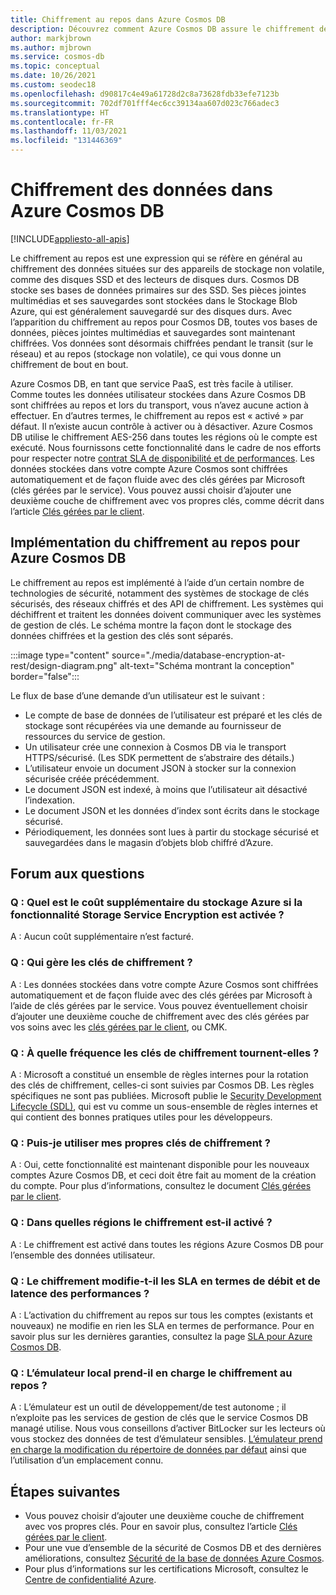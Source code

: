 ```yaml
---
title: Chiffrement au repos dans Azure Cosmos DB
description: Découvrez comment Azure Cosmos DB assure le chiffrement des données au repos, et comment s’effectue son implémentation.
author: markjbrown
ms.author: mjbrown
ms.service: cosmos-db
ms.topic: conceptual
ms.date: 10/26/2021
ms.custom: seodec18
ms.openlocfilehash: d90817c4e49a61728d2c8a73628fdb33efe7123b
ms.sourcegitcommit: 702df701fff4ec6cc39134aa607d023c766adec3
ms.translationtype: HT
ms.contentlocale: fr-FR
ms.lasthandoff: 11/03/2021
ms.locfileid: "131446369"
---
```

# <a name="data-encryption-in-azure-cosmos-db"></a>Chiffrement des données dans Azure Cosmos DB 
[!INCLUDE[appliesto-all-apis](includes/appliesto-all-apis.md)]

Le chiffrement au repos est une expression qui se réfère en général au chiffrement des données situées sur des appareils de stockage non volatile, comme des disques SSD et des lecteurs de disques durs. Cosmos DB stocke ses bases de données primaires sur des SSD. Ses pièces jointes multimédias et ses sauvegardes sont stockées dans le Stockage Blob Azure, qui est généralement sauvegardé sur des disques durs. Avec l’apparition du chiffrement au repos pour Cosmos DB, toutes vos bases de données, pièces jointes multimédias et sauvegardes sont maintenant chiffrées. Vos données sont désormais chiffrées pendant le transit (sur le réseau) et au repos (stockage non volatile), ce qui vous donne un chiffrement de bout en bout.

Azure Cosmos DB, en tant que service PaaS, est très facile à utiliser. Comme toutes les données utilisateur stockées dans Azure Cosmos DB sont chiffrées au repos et lors du transport, vous n’avez aucune action à effectuer. En d’autres termes, le chiffrement au repos est « activé » par défaut. Il n’existe aucun contrôle à activer ou à désactiver. Azure Cosmos DB utilise le chiffrement AES-256 dans toutes les régions où le compte est exécuté. Nous fournissons cette fonctionnalité dans le cadre de nos efforts pour respecter notre [contrat SLA de disponibilité et de performances](https://azure.microsoft.com/support/legal/sla/cosmos-db). Les données stockées dans votre compte Azure Cosmos sont chiffrées automatiquement et de façon fluide avec des clés gérées par Microsoft (clés gérées par le service). Vous pouvez aussi choisir d’ajouter une deuxième couche de chiffrement avec vos propres clés, comme décrit dans l’article [Clés gérées par le client](how-to-setup-cmk.md).

## <a name="implementation-of-encryption-at-rest-for-azure-cosmos-db"></a>Implémentation du chiffrement au repos pour Azure Cosmos DB

Le chiffrement au repos est implémenté à l’aide d’un certain nombre de technologies de sécurité, notamment des systèmes de stockage de clés sécurisés, des réseaux chiffrés et des API de chiffrement. Les systèmes qui déchiffrent et traitent les données doivent communiquer avec les systèmes de gestion de clés. Le schéma montre la façon dont le stockage des données chiffrées et la gestion des clés sont séparés. 

:::image type="content" source="./media/database-encryption-at-rest/design-diagram.png" alt-text="Schéma montrant la conception" border="false":::

Le flux de base d’une demande d’un utilisateur est le suivant :
- Le compte de base de données de l’utilisateur est préparé et les clés de stockage sont récupérées via une demande au fournisseur de ressources du service de gestion.
- Un utilisateur crée une connexion à Cosmos DB via le transport HTTPS/sécurisé. (Les SDK permettent de s’abstraire des détails.)
- L’utilisateur envoie un document JSON à stocker sur la connexion sécurisée créée précédemment.
- Le document JSON est indexé, à moins que l’utilisateur ait désactivé l’indexation.
- Le document JSON et les données d’index sont écrits dans le stockage sécurisé.
- Périodiquement, les données sont lues à partir du stockage sécurisé et sauvegardées dans le magasin d’objets blob chiffré d’Azure.

## <a name="frequently-asked-questions"></a>Forum aux questions

### <a name="q-how-much-more-does-azure-storage-cost-if-storage-service-encryption-is-enabled"></a>Q : Quel est le coût supplémentaire du stockage Azure si la fonctionnalité Storage Service Encryption est activée ?
A : Aucun coût supplémentaire n’est facturé.

### <a name="q-who-manages-the-encryption-keys"></a>Q : Qui gère les clés de chiffrement ?
A : Les données stockées dans votre compte Azure Cosmos sont chiffrées automatiquement et de façon fluide avec des clés gérées par Microsoft à l’aide de clés gérées par le service. Vous pouvez éventuellement choisir d’ajouter une deuxième couche de chiffrement avec des clés gérées par vos soins avec les [clés gérées par le client](how-to-setup-cmk.md), ou CMK.

### <a name="q-how-often-are-encryption-keys-rotated"></a>Q : À quelle fréquence les clés de chiffrement tournent-elles ?
A : Microsoft a constitué un ensemble de règles internes pour la rotation des clés de chiffrement, celles-ci sont suivies par Cosmos DB. Les règles spécifiques ne sont pas publiées. Microsoft publie le [Security Development Lifecycle (SDL)](https://www.microsoft.com/sdl/default.aspx), qui est vu comme un sous-ensemble de règles internes et qui contient des bonnes pratiques utiles pour les développeurs.

### <a name="q-can-i-use-my-own-encryption-keys"></a>Q : Puis-je utiliser mes propres clés de chiffrement ?
A : Oui, cette fonctionnalité est maintenant disponible pour les nouveaux comptes Azure Cosmos DB, et ceci doit être fait au moment de la création du compte. Pour plus d’informations, consultez le document [Clés gérées par le client](./how-to-setup-cmk.md).

### <a name="q-what-regions-have-encryption-turned-on"></a>Q : Dans quelles régions le chiffrement est-il activé ?
A : Le chiffrement est activé dans toutes les régions Azure Cosmos DB pour l’ensemble des données utilisateur.

### <a name="q-does-encryption-affect-the-performance-latency-and-throughput-slas"></a>Q : Le chiffrement modifie-t-il les SLA en termes de débit et de latence des performances ?
A : L’activation du chiffrement au repos sur tous les comptes (existants et nouveaux) ne modifie en rien les SLA en termes de performance. Pour en savoir plus sur les dernières garanties, consultez la page [SLA pour Azure Cosmos DB](https://azure.microsoft.com/support/legal/sla/cosmos-db).

### <a name="q-does-the-local-emulator-support-encryption-at-rest"></a>Q : L’émulateur local prend-il en charge le chiffrement au repos ?
A : L’émulateur est un outil de développement/de test autonome ; il n’exploite pas les services de gestion de clés que le service Cosmos DB managé utilise. Nous vous conseillons d’activer BitLocker sur les lecteurs où vous stockez des données de test d’émulateur sensibles. [L’émulateur prend en charge la modification du répertoire de données par défaut](local-emulator.md) ainsi que l’utilisation d’un emplacement connu.

## <a name="next-steps"></a>Étapes suivantes

* Vous pouvez choisir d’ajouter une deuxième couche de chiffrement avec vos propres clés. Pour en savoir plus, consultez l’article [Clés gérées par le client](how-to-setup-cmk.md).
* Pour une vue d’ensemble de la sécurité de Cosmos DB et des dernières améliorations, consultez [Sécurité de la base de données Azure Cosmos](database-security.md).
* Pour plus d’informations sur les certifications Microsoft, consultez le [Centre de confidentialité Azure](https://azure.microsoft.com/support/trust-center/).